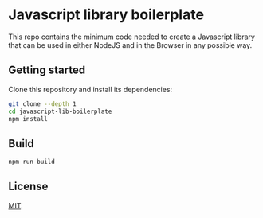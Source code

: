 # Javascript library boilerplate

This repo contains the minimum code needed to create a Javascript library that can be used in either NodeJS and in the Browser in any possible way.

## Getting started

Clone this repository and install its dependencies:

```bash
git clone --depth 1
cd javascript-lib-boilerplate
npm install
```

## Build

```bash
npm run build
```

## License

[MIT](LICENSE).
